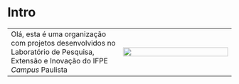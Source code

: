 # Intro

<table border="0" cellspacing="0" cellpadding="0">
  <tr>
    <td width="50%">
      Olá, esta é uma organização com projetos desenvolvidos no Laboratório de Pesquisa, Extensão e Inovação do IFPE <i>Campus</i> Paulista
    </td>
    <td width="50%">
      <img src="https://github.com/user-attachments/assets/6b2eb385-5e8e-482d-a2bd-5e6023df12b7" width="100%">
    </td>
  </tr>
</table>

<!--

**Here are some ideas to get you started:**

🙋‍♀️ A short introduction - what is your organization all about?
🌈 Contribution guidelines - how can the community get involved?
👩‍💻 Useful resources - where can the community find your docs? Is there anything else the community should know?
🍿 Fun facts - what does your team eat for breakfast?
🧙 Remember, you can do mighty things with the power of [Markdown](https://guides.github.com/features/mastering-markdown/)
-->
